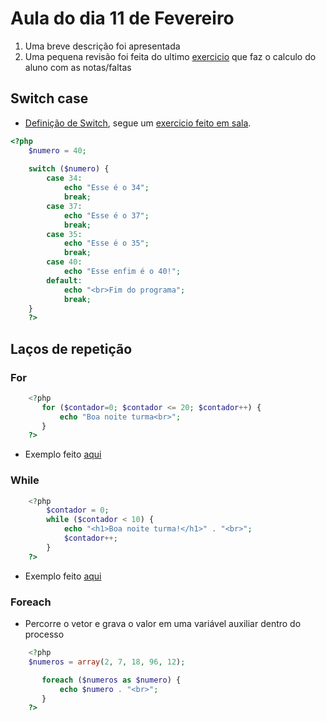 # Aula do dia 11 de Fevereiro

1.  Uma breve descrição foi apresentada
2.  Uma pequena revisão foi feita do ultimo [exercicio](https://github.com/yuribreion1/FIAPSistemasParaInternet/blob/master/DigitalExperiencePlataform/Aula2-190211/desafio3-revisao.php) que faz o calculo do aluno com as notas/faltas

## Switch case 
-   [Definição de Switch](https://www.devmedia.com.br/php-estrutura-condicional-switch-case/38223), segue um [exercicio feito em sala](https://github.com/yuribreion1/FIAPSistemasParaInternet/blob/master/DigitalExperiencePlataform/Aula2-190211/switch_case.php).

```php
<?php
    $numero = 40;
    
    switch ($numero) {
        case 34:
            echo "Esse é o 34";
            break;
        case 37:
            echo "Esse é o 37";
            break;
        case 35:
            echo "Esse é o 35";
            break;
        case 40:
            echo "Esse enfim é o 40!";
        default:
            echo "<br>Fim do programa";
            break;
    }
    ?>
```

## Laços de repetição

### For

```php
    <?php 
       for ($contador=0; $contador <= 20; $contador++) { 
           echo "Boa noite turma<br>";
       } 
    ?>
```
-   Exemplo feito [aqui](https://github.com/yuribreion1/FIAPSistemasParaInternet/blob/master/DigitalExperiencePlataform/Aula2-190211/lacoFor.php)

### While

```php
    <?php 
        $contador = 0;
        while ($contador < 10) {
            echo "<h1>Boa noite turma!</h1>" . "<br>";
            $contador++;
        }
    ?>
```
-   Exemplo feito [aqui](https://github.com/yuribreion1/FIAPSistemasParaInternet/blob/master/DigitalExperiencePlataform/Aula2-190211/while.php)

### Foreach

-   Percorre o vetor e grava o valor em uma variável auxiliar dentro do processo

```php
    <?php 
    $numeros = array(2, 7, 18, 96, 12);

       foreach ($numeros as $numero) {
           echo $numero . "<br>";
       } 
    ?>
```

